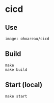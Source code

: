 # cicd

## Use

    image: ohoareau/cicd

## Build

    make
    make build

## Start (local)

    make start

